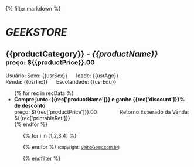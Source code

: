 <!DOCTYPE html>
<html>
<head>
<meta charset="UTF-8">
<title>Velho Geek</title>
    <link rel=stylesheet type=text/css href="{{ url_for('static', filename='foghorn.css') }}">
</head>

<body>
{% filter markdown %}
<h1> <i>GEEKSTORE</i></h1>
<h2>{{productCategory}} - <i>{{productName}}</i> <br>
<small>preço: ${{productPrice}}.00</small>
</h2>


Usuário:
Sexo: {{usrSex}} &nbsp;&nbsp;&nbsp;&nbsp; Idade: {{usrAge}}<br>
Renda: {{usrInc}} &nbsp;&nbsp;&nbsp;&nbsp; Escolaridade: {{usrEdu}}


<ul>
    {% for rec in recData %}
    <li><b> Compre junto: {{rec['productName']}} e ganhe {{rec['discount']}}% de desconto   </b><br>
      preço: ${{rec['productPrice']}}.00  &nbsp;&nbsp;&nbsp;&nbsp; &nbsp;&nbsp;&nbsp;&nbsp; &nbsp;&nbsp;&nbsp;&nbsp;
      Retorno Esperado da Venda: ${{rec['printableRet']}}
    </li>
{% endfor %}
<ul>

{% for i in [1,2,3,4] %}
<br><p>
{% endfor %}
<small>(copyright: <a href="http://VelhoGeek.com.br"> VelhoGeek.com.br</a>)</small>

{% endfilter %}
</body>
</html>

